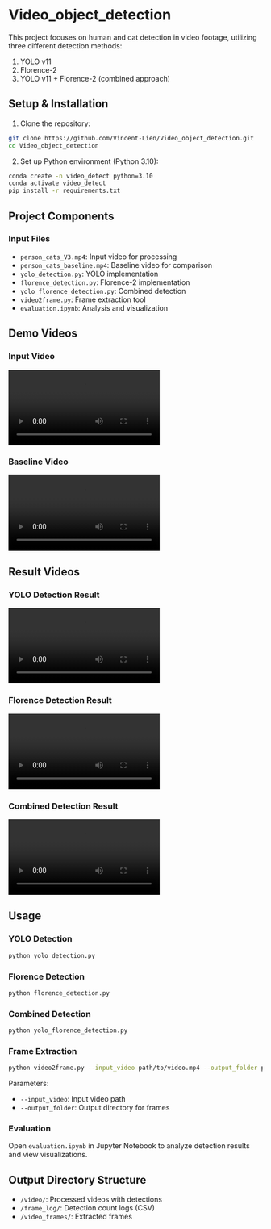 # Video_object_detection
This project focuses on human and cat detection in video footage, utilizing three different detection methods:
1. YOLO v11
2. Florence-2
3. YOLO v11 + Florence-2 (combined approach)

## Setup & Installation
1. Clone the repository:
```bash
git clone https://github.com/Vincent-Lien/Video_object_detection.git
cd Video_object_detection
```

2. Set up Python environment (Python 3.10):
```bash
conda create -n video_detect python=3.10
conda activate video_detect
pip install -r requirements.txt
```

## Project Components
### Input Files
- `person_cats_V3.mp4`: Input video for processing
- `person_cats_baseline.mp4`: Baseline video for comparison
- `yolo_detection.py`: YOLO implementation
- `florence_detection.py`: Florence-2 implementation
- `yolo_florence_detection.py`: Combined detection
- `video2frame.py`: Frame extraction tool
- `evaluation.ipynb`: Analysis and visualization

## Demo Videos
### Input Video
![Input Video](person_cats_V3.mp4)

### Baseline Video
![Baseline Video](person_cats_baseline.avi)

## Result Videos
### YOLO Detection Result
![YOLO Detection Result](video/output_yolo.mp4)

### Florence Detection Result
![Florence Detection Result](video/output_florence.mp4)

### Combined Detection Result
![Combined Detection Result](video/output_florence_with_yolo.mp4)

## Usage
### YOLO Detection
```bash
python yolo_detection.py
```

### Florence Detection
```bash
python florence_detection.py
```

### Combined Detection
```bash
python yolo_florence_detection.py
```

### Frame Extraction
```bash
python video2frame.py --input_video path/to/video.mp4 --output_folder path/to/output/
```
Parameters:
- `--input_video`: Input video path
- `--output_folder`: Output directory for frames

### Evaluation
Open `evaluation.ipynb` in Jupyter Notebook to analyze detection results and view visualizations.

## Output Directory Structure
- `/video/`: Processed videos with detections
- `/frame_log/`: Detection count logs (CSV)
- `/video_frames/`: Extracted frames
